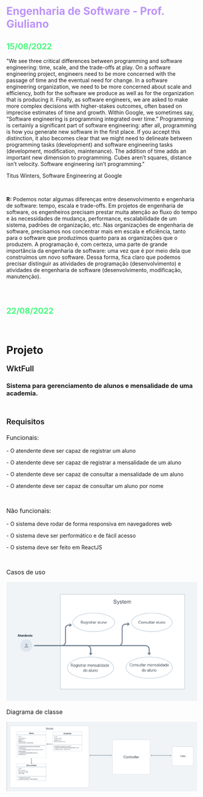 <h1 style="color: #BD93F9;">Engenharia de Software - Prof. Giuliano</h1>

<h2 style="color: #46FA7B">15/08/2022</h2>

<p align="left">"We see three critical differences between programming and software engineering: time, scale, and the trade-offs at play. On a software engineering project, engineers need to be more concerned with the passage of time and the eventual need for change. In a software engineering organization, we need to be more concerned about scale and efficiency, both for the software we produce as well as for the organization that is producing it. Finally, as software engineers, we are asked to make more complex decisions with higher-stakes outcomes, often based on imprecise estimates of time and growth. Within Google, we sometimes say, “Software engineering is programming integrated over time.” Programming is certainly a significant part of software engineering: after all, programming is how you generate new software in the first place. If you accept this distinction, it also becomes clear that we might need to delineate between programming tasks (development) and software engineering tasks (development, modification, maintenance). The addition of time adds an important new dimension to programming. Cubes aren’t squares, distance isn’t velocity. Software engineering isn’t programming."</p>

Titus Winters, Software Engineering at Google

<br>

<b>R:</b> Podemos notar algumas diferenças entre desenvolvimento e engenharia de software: tempo, escala e trade-offs.
Em projetos de engenharia de software, os engenheiros precisam prestar muita atenção ao fluxo do tempo e às necessidades de mudança, performance, escalabilidade de um sistema, padrões de organização, etc.
Nas organizações de engenharia de software, precisamos nos concentrar mais em escala e eficiência, tanto para o software que produzimos quanto para as organizações que o produzem.
A programação é, com certeza, uma parte de grande importância da engenharia de software: uma vez que é por meio dela que construímos um novo software.
Dessa forma, fica claro que podemos precisar distinguir as atividades de programação (desenvolvimento) e atividades de engenharia de software (desenvolvimento, modificação, manutenção).

<br>

#

<h2 style="color: #46FA7B">22/08/2022</h2>
<br>

# Projeto
<p style="font-size: 20px; font-weight: 600;">WktFull</p>

### Sistema para gerenciamento de alunos e mensalidade de uma academia.

<br>


<p style="font-size: 20px; font-weight: 600;">Requisitos</p>
<p style="font-size: 16px;">Funcionais: </p>
<p>- O atendente deve ser capaz de registrar um aluno</p>
<p>- O atendente deve ser capaz de registrar a mensalidade de um aluno</p>
<p>- O atendente deve ser capaz de consultar a mensalidade de um aluno</p>
<p>- O atendente deve ser capaz de consultar um aluno por nome</p>

<br>

<p style="font-size: 16px;">Não funcionais: </p>
<p>- O sistema deve rodar de forma responsiva em navegadores web</p>
<p>- O sistema deve ser performático e de fácil acesso</p>
<p>- O sistema deve ser feito em ReactJS</p>

<br>

<p style="font-size: 16px;">Casos de uso</p>

<img src="images/29-08/use-cases.png">

<br>

<p style="font-size: 16px;">Diagrama de classe</p>

<img src="images/22-08/uml.png">